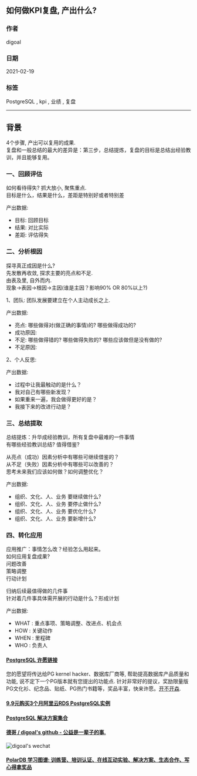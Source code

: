 ## 如何做KPI复盘, 产出什么?    
  
### 作者  
digoal  
  
### 日期  
2021-02-19  
  
### 标签  
PostgreSQL , kpi , 业绩 , 复盘   
  
----  
  
## 背景  
4个步骤, 产出可以复用的成果.    
复盘和一般总结的最大的差异是：第三步，总结提炼，复盘的目标是总结出经验教训，并且能够复用。  
  
### 一、回顾评估  
如何看待得失? 抓大放小, 聚焦重点.  
目标是什么，结果是什么，差距是特别好或者特别差  
  
产出数据:  
  
- 目标: 回顾目标  
- 结果: 对比实际  
- 差距: 评估得失  
  
### 二、分析根因  
探寻真正成因是什么?   
先发散再收敛, 探求主要的亮点和不足.   
由表及里, 自外而内.   
现象->表因->根因->主因(谁是主因？影响90% OR 80%以上?)  
  
1、团队: 团队发展要建立在个人主动成长之上.  
  
产出数据:  
  
- 亮点: 哪些做得对(做正确的事情)的? 哪些做得成功的?  
- 成功原因:  
- 不足: 哪些做得错的? 哪些做得失败的? 哪些应该做但是没有做的?  
- 不足原因:  
  
2、个人反思:  
  
产出数据:  
  
- 过程中让我最触动的是什么？  
- 我对自己有哪些新发现？  
- 如果重来一遍，我会做得更好的是？  
- 我接下来的改进行动是？  
  
### 三、总结提取  
总结提炼：升华成经验教训，所有复盘中最难的一件事情  
有哪些经验教训总结? 值得借鉴?   
  
从亮点（成功）因素分析中有哪些可继续借鉴的？  
从不足（失败）因素分析中有哪些可以改善的？  
思考未来我们应该如何做？如何调整优化？  
  
产出数据:  
  
- 组织、文化、人、业务 要继续做什么?   
- 组织、文化、人、业务 要停止做什么?   
- 组织、文化、人、业务 要优化什么?   
- 组织、文化、人、业务 要新增什么?   
  
### 四、转化应用  
  
应用推广：事情怎么改？经验怎么用起来。  
如何应用复盘成果?   
问题改善  
策略调整  
行动计划  
  
归纳后续最值得做的几件事  
针对着几件事具体需开展的行动是什么？形成计划  
  
产出数据:  
  
- WHAT : 重点事项、策略调整、改进点、机会点  
- HOW : 关键动作  
- WHEN : 里程碑  
- WHO : 负责人  
    
  
#### [PostgreSQL 许愿链接](https://github.com/digoal/blog/issues/76 "269ac3d1c492e938c0191101c7238216")
您的愿望将传达给PG kernel hacker、数据库厂商等, 帮助提高数据库产品质量和功能, 说不定下一个PG版本就有您提出的功能点. 针对非常好的提议，奖励限量版PG文化衫、纪念品、贴纸、PG热门书籍等，奖品丰富，快来许愿。[开不开森](https://github.com/digoal/blog/issues/76 "269ac3d1c492e938c0191101c7238216").  
  
  
#### [9.9元购买3个月阿里云RDS PostgreSQL实例](https://www.aliyun.com/database/postgresqlactivity "57258f76c37864c6e6d23383d05714ea")
  
  
#### [PostgreSQL 解决方案集合](https://yq.aliyun.com/topic/118 "40cff096e9ed7122c512b35d8561d9c8")
  
  
#### [德哥 / digoal's github - 公益是一辈子的事.](https://github.com/digoal/blog/blob/master/README.md "22709685feb7cab07d30f30387f0a9ae")
  
  
![digoal's wechat](../pic/digoal_weixin.jpg "f7ad92eeba24523fd47a6e1a0e691b59")
  
  
#### [PolarDB 学习图谱: 训练营、培训认证、在线互动实验、解决方案、生态合作、写心得拿奖品](https://www.aliyun.com/database/openpolardb/activity "8642f60e04ed0c814bf9cb9677976bd4")
  
